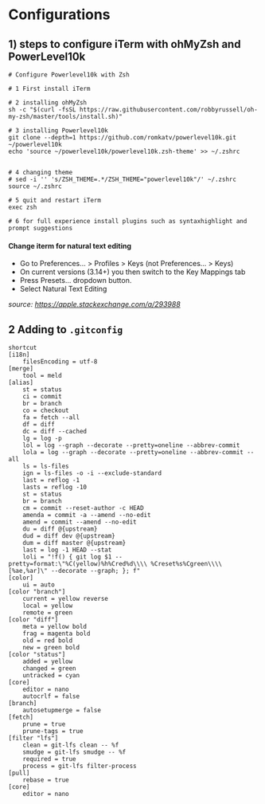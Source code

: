 # Configurations


## 1) steps to configure iTerm with ohMyZsh and PowerLevel10k

````
# Configure Powerlevel10k with Zsh

# 1 First install iTerm

# 2 installing ohMyZsh
sh -c "$(curl -fsSL https://raw.githubusercontent.com/robbyrussell/oh-my-zsh/master/tools/install.sh)"

# 3 installing Powerlevel10k
git clone --depth=1 https://github.com/romkatv/powerlevel10k.git ~/powerlevel10k
echo 'source ~/powerlevel10k/powerlevel10k.zsh-theme' >> ~/.zshrc


# 4 changing theme 
# sed -i '' 's/ZSH_THEME=.*/ZSH_THEME="powerlevel10k"/' ~/.zshrc
source ~/.zshrc

# 5 quit and restart iTerm
exec zsh

# 6 for full experience install plugins such as syntaxhighlight and prompt suggestions

````

#### Change iterm for natural text editing 

- Go to Preferences... > Profiles > Keys (not Preferences... > Keys)
- On current versions (3.14+) you then switch to the Key Mappings tab
- Press Presets... dropdown button.
- Select Natural Text Editing

*source: https://apple.stackexchange.com/a/293988*


## 2 Adding to `.gitconfig`

```
shortcut 
[i18n]
    filesEncoding = utf-8
[merge]
    tool = meld
[alias]
    st = status
    ci = commit
    br = branch
    co = checkout
    fa = fetch --all
    df = diff
    dc = diff --cached
    lg = log -p
    lol = log --graph --decorate --pretty=oneline --abbrev-commit
    lola = log --graph --decorate --pretty=oneline --abbrev-commit --all
    ls = ls-files
    ign = ls-files -o -i --exclude-standard
    last = reflog -1
    lasts = reflog -10
    st = status
    br = branch
    cm = commit --reset-author -c HEAD
    amenda = commit -a --amend --no-edit
    amend = commit --amend --no-edit
    du = diff @{upstream}
    dud = diff dev @{upstream}
    dum = diff master @{upstream}
    last = log -1 HEAD --stat
    loli = "!f() { git log $1 --pretty=format:\"%C(yellow)%h%Cred%d\\\\ %Creset%s%Cgreen\\\\ [%ae,%ar]\" --decorate --graph; }; f"
[color]
    ui = auto
[color "branch"]
    current = yellow reverse
    local = yellow
    remote = green
[color "diff"]
    meta = yellow bold
    frag = magenta bold
    old = red bold
    new = green bold
[color "status"]
    added = yellow
    changed = green
    untracked = cyan
[core]
    editor = nano
    autocrlf = false
[branch]
    autosetupmerge = false
[fetch]
    prune = true
    prune-tags = true
[filter "lfs"]
    clean = git-lfs clean -- %f
    smudge = git-lfs smudge -- %f
    required = true
    process = git-lfs filter-process
[pull]
    rebase = true
[core]
    editor = nano
```
